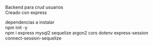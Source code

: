 Backend para crud usuarios<br/>
Creado con express

dependencias a instalar<br/>
npm init -y<br/>
npm i express mysql2 sequelize argon2 cors dotenv express-session connect-session-sequelize
